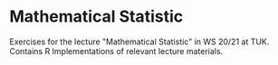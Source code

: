 # Mathematical Statistic

Exercises for the lecture "Mathematical Statistic" in WS 20/21 at TUK.\
Contains R Implementations of relevant lecture materials.
